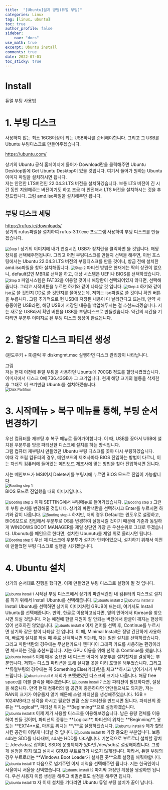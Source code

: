 ```yaml
---
title:  "[Ubuntu]설치 방법(듀얼 부팅)"
categories: Linux
tag: [linux, ubuntu]
toc: true
author_profile: false
sidebar:
    nav: "docs"
use_math: true
excerpt: Ubuntu install
comments: true
date: 2022-07-01
toc_sticky: true
---
```


# Install

듀얼 부팅 사용법

# 1. 부팅 디스크
사용하지 않는 최소 16GB이상이 되는 USB하나를 준비해야합니다. 그리고 그 USB를 Ubuntu 부팅디스크로 만들어주겠습니다.   

<https://ubuntu.com/>    

상기의 Ubuntu 공식 홈페이지에 들어가 Download란을 클릭해주면 Ubuntu Desktop밑에 Get Ubuntu Desktop이 있을 것입니다. 여기서 들어가 원하는 Ubuntu 이미지 파일을 설치하시면 됩니다.   
저는 안전한 LTS버전인 22.04.3 LTS 버전을 설치하겠습니다. 보통 LTS 버전이 긴 시간 동안 지원해주는 버전이기도 하고 조금 더 안전해서 LTS 버전을 설치하시는 것을 추천드립니다. 그럼 amd.iso파일을 설치해주면 됩니다.    

## 부팅 디스크 세팅
<https://rufus.ie/downloads/>   
상기의 rufus파일을 설치하여 rufus-3.17.exe 프로그램 사용하여 부팅 디스크를 만들겠습니다.

<img src="../../../assets/images/Linux/2022-07-01-ubuntu/Booting Disk 1.JPG" alt="Step 1" style="zoom:80%;" />    
상기의 이미지에 내가 연결시킨 USB가 장치란을 클릭하면 뜰 것입니다. 해당 장치를 선택해주면됩니다.   
그리고 어떤 부팅디스크를 만들지 선택을 해주면, 이번 포스팅에서는 Ubuntu 22.04.3 LTS 버전의 부팅디스크를 만들 것이니, 방금 전에 설치한 amd.iso파일을 찾아 설치해줍니다.   

<img src="../../../assets/images/Linux/2022-07-01-ubuntu/Booting Disk 2.JPG" alt="Step 2" style="zoom:80%;" />    
파티션 방법은 현재에는 딱히 상관이 없으니, default값인 MBR로 선택을 하고, 대상 시스템은 UEFI나 BIOS를 선택하겠습니다.   

<img src="../../../assets/images/Linux/2022-07-01-ubuntu/Booting Disk 3.JPG" alt="Step 3" style="zoom:80%;" />    
파일시스템은 FAT32을 이용할 것이니 해당란이 선택되어있지 않다면, 선택해줍니다.   
그리고 시작버튼을 누르면 하기와 같이 나타날 것 입니다.   

<img src="../../../assets/images/Linux/2022-07-01-ubuntu/Booting Disk 4.JPG" alt="Step 4" style="zoom:80%;" />    
하기와 같이 iso로 쓸 것인지 DD로 쓸 것인지를 물어보는데, 저희는 iso파일로 쓸 것이니 확인 버튼을 누릅니다.    
그럼 추가적으로 현 USB에 저장된 내용이 다 날라간다고 뜨는데, 만약 사용중이던 USB라면, 해당 USB에 저장된 내용을 백업해두시는 걸 추천드리겠습니다.   
저는 새로운 USB라서 확인 버튼을 USB를 부팅디스크로 만들었습니다.    
약간의 시간을 기다리면 우분투 이미지로 된 부팅 디스크 생성이 완료됩니다. 

# 2. 할당할 디스크 파티션 생성

(윈도우키 + R)클릭 후 diskmgmt.msc 실행하면 디스크 관리창이 나타납니다.   

그림   
저는 현재 이전에 듀얼 부팅을 사용하던 Ubuntu에 700GB 정도를 할당시켰었습니다. 이미지에서 디스크 0에 736.43GB가 그 크기입니다. 현재 해당 크기의 볼륭을 삭제한 후 그대로 이 크기만큼 Ubuntu를 설치하겠습니다.    
<img src="../../../assets/images/Linux/2022-07-01-ubuntu/Disk Partition.JPG" alt="Disk Partition" style="zoom:80%;" />    

# **3. 시작메뉴 > 복구 메뉴를 통해, 부팅 순서 변경하기**
우선 컴퓨터를 재부팅 후 복구 메뉴로 들어가야합니다. 이 때, USB를 꽂아서 USB에 설치된 우분투를 방금 파티션한 디스크에 설치를 하는 방식입니다.   
그럼 컵퓨터 재부팅시 만들었던 Ubuntu 부팅 디스크를 꽂아 다시 부팅하겠습니다.    
이때 각 조립 컴퓨터의 경우, 메인보드의 제조사마다 BIOS 진입하는 방법이 다르니, 이는 자신의 컴퓨터에 들어있는 메인보드 제조사에 맞는 방법을 찾아 진입하시면 됩니다.   

저는 메인보드가 MSI여서 Delete키를 부팅시에 누르면 BIOS 모드로 진입이 가능합니다.   
<img src="../../../assets/images/Linux/2022-07-01-ubuntu/Booting step 1.JPG" alt="Booting step 1" style="zoom:80%;" />    
BIOS 모드로 진입했을 때의 이미지입니다.  

<img src="../../../assets/images/Linux/2022-07-01-ubuntu/Booting step 2.JPG" alt="Booting step 2" style="zoom:80%;" />    
이제 SETTING에서 부팅메뉴로 들어가겠습니다.   

<img src="../../../assets/images/Linux/2022-07-01-ubuntu/Booting step 3.JPG" alt="Booting step 3" style="zoom:80%;" />    
그런 후 부팅 순서를 변경해줄 것입니다. 상기의 파란색란을 선택하시고 Enter를 누르시면 하기와 같이 나옵니다.   

<img src="../../../assets/images/Linux/2022-07-01-ubuntu/Booting step 4.JPG" alt="Booting step 4" style="zoom:80%;" />    
하지만, 저의 경우 Default는 윈도우로 설정하고, BIOS모드로 진입해서 우분투로 OS를 변경하여 실행시킬 것이기 때문에 기존과 동일하게 WINDOWS BOOT MANAGER를 제일 상단인 가장 큰 우선순위로 그대로 두겠습니다. Ubunutu를 메인으로 한다면, 설치한 Ubunutu를 제일 위로 올리시면 됩니다.   

<img src="../../../assets/images/Linux/2022-07-01-ubuntu/Booting step 5.JPG" alt="Booting step 5" style="zoom:80%;" />    
우선 제 디스크에 우분투가 설치가 안되어있으니, 설치하기 위해서 이전에 만들었던 부팅 디스크로 실행을 시키겠습니다.

# 4. Ubuntu 설치
상기의 순서대로 진행을 했다면, 이제 만들었던 부팅 디스크로 실행이 될 것 입니다.   

<img src="../../../assets/images/Linux/2022-07-01-ubuntu/ubuntu install 1.JPG" alt="ubuntu install 1" style="zoom:80%;" />    
시작된 부팅 디스크에서 상기의 파란색란인 내 컴퓨터의 디스크로 설치를 하기 위해서 Install Ubuntu를 선택해줍니다.   

<img src="../../../assets/images/Linux/2022-07-01-ubuntu/ubuntu install 2.JPG" alt="ubuntu install 2" style="zoom:80%;" />    
<img src="../../../assets/images/Linux/2022-07-01-ubuntu/ubuntu install 3.JPG" alt="ubuntu install 3" style="zoom:80%;" />    
Install Ubuntu를 선택하면 상기의 이미지처럼 GRUB이 뜨는데, 여기서도 Install Ubuntu를 선택해줍니다. 만약, 한글로 이용하고싶다면, 옆의 언어에서 Korean을 찾으시면 되실 것입니다. 저는 예전에 한글 지원이 잘 안되는 버전에서 한글이 깨지는 현상이 있어 선호하진 않았습니다.   

<img src="../../../assets/images/Linux/2022-07-01-ubuntu/ubuntu install 4.JPG" alt="ubuntu install 4" style="zoom:80%;" />    
이제 언어를 선택 후, Continue를 누르시면 상기와 같은 창이 나타날 것 입니다. 이 때, Minimal Install은 정말 간단하게 사용하며, 빠르게 설치를 하실 때 주로 선택하시면 되는데, 저는 일반 설치를 선택하겠습니다. 그리고 파란색란의 경우에는 무선랜카드나 엔피디아 그래픽 카드를 사용하는 환경이라면 체크하는 것을 추천드립니다. 저는 GPU 이용을 위해 선택 후 Continue를 했습니다.   

<img src="../../../assets/images/Linux/2022-07-01-ubuntu/ubuntu install 5.JPG" alt="ubuntu install 5" style="zoom:80%;" />    
이제 매우 중요한 내 디스크 어디에 우분투를 설치할지를 결정하는 부분입니다. 저희는 디스크 파티션을 토해 설치할 곳을 미리 포맷을 해두었습니다. 그리고 **듀얼부팅의 경우에는 꼭 Something Else(기타)란을 체크**하시고 넘어가시기 부탁드립니다.   

<img src="../../../assets/images/Linux/2022-07-01-ubuntu/ubuntu install 6.JPG" alt="ubuntu install 6" style="zoom:80%;" />    
저희가 포맷했었던 디스크의 크기나 나옵니다. 해당 free space를 더블 클릭을 해주겠습니다.   

<img src="../../../assets/images/Linux/2022-07-01-ubuntu/ubuntu install 7.JPG" alt="ubuntu install 7" style="zoom:80%;" />    
스왑 파티션이 필요하다면, 설정을 해줍니다. 만약 현재 컴퓨터의 램 공간이 충분하다면 안만들으셔도 되지만, 저는 RAN의 크기가 여유롭지 않기 때문에 스왑 파티션을 생성해주었습니다. 1GB = 1024MB라고 생각을 하시고 필요한 만큼 스왑 파티션을 만드시면 됩니다. 파티션의 종류는 **Logical**, 파티션 위치는 **Beginning**으로 설정하겠습니다.    

<img src="../../../assets/images/Linux/2022-07-01-ubuntu/ubuntu install 8.JPG" alt="ubuntu install 8" style="zoom:80%;" />    
이제 제가 사용할 디스크를 이용해보겠습니다. 남은 용량 전체를 이용하여 만들 것이며, 파티션의 종류는 **Logical**, 파티션의 위치는 **Beginning**, 용도는 **EXT4**로, 마운트 위치는 **/**로 설정하겠습니다.   

<img src="../../../assets/images/Linux/2022-07-01-ubuntu/ubuntu install 9.JPG" alt="ubuntu install 9" style="zoom:80%;" />    
제가 할당 시킨 공간이 이렇게 나타날 것 입니다.   

<img src="../../../assets/images/Linux/2022-07-01-ubuntu/ubuntu install 10.JPG" alt="ubuntu install 10" style="zoom:80%;" />    
가장 중요한 부분입니다. 보통 sdb는 SDD를 나타내며, sda는 HDD를 나타냅니다. 기본적으로 부트로더 설치할 장치는 /dev/sda로 잡히며, SSD에 운영체제가 있다면 /dev/sdb로 설정해야합니다. 그렇게 설정을 하지 않고 설치시 GRUB 부트로더가 나오지 않게됩니다. 따라서, 듀얼 부팅의 경우 부트로더는 **Windows Boot Loader가 설치된 곳**으로 설정을 해줘야합니다.   

<img src="../../../assets/images/Linux/2022-07-01-ubuntu/ubuntu install 11.JPG" alt="ubuntu install 11" style="zoom:80%;" />    
다음으로 넘겨주면 이제 지역을 선택해주면 됩니다. 저는 한국인이니 서울이니 서울을 선택했습니다.   

<img src="../../../assets/images/Linux/2022-07-01-ubuntu/ubuntu install 12.JPG" alt="ubuntu install 12" style="zoom:80%;" />    
마지막 과정인 계정을 생성하면 됩니다. 우선 사용자 이름 생성을 해주고 비밀번호도 설정을 해주면 됩니다.   

<img src="../../../assets/images/Linux/2022-07-01-ubuntu/ubuntu install 13.JPG" alt="ubuntu install 13" style="zoom:80%;" />    
자 이제 설치를 기다리면 Ubuntu 듀얼 부팅 설치가 끝이 납니다.   

